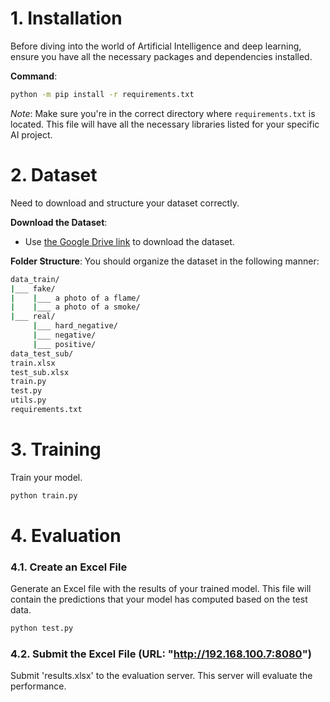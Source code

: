 # 1. Installation

Before diving into the world of Artificial Intelligence and deep learning, ensure you have all the necessary packages and dependencies installed. 

**Command**:

```bash
python -m pip install -r requirements.txt
```

*Note*: Make sure you're in the correct directory where `requirements.txt` is located. This file will have all the necessary libraries listed for your specific AI project.

# 2. Dataset

Need to download and structure your dataset correctly.

**Download the Dataset**:
- Use [the Google Drive link](https://drive.google.com/file/d/1TQVXo49dpYsASU5i7zfhBZrvMNmaSw8t/view?usp=sharing) to download the dataset.

**Folder Structure**:
You should organize the dataset in the following manner:

```bash
data_train/
|___ fake/
|    |___ a photo of a flame/
|    |___ a photo of a smoke/
|___ real/
     |___ hard_negative/
     |___ negative/
     |___ positive/
data_test_sub/
train.xlsx
test_sub.xlsx
train.py
test.py
utils.py
requirements.txt
```

# 3. Training

Train your model.

```bash
python train.py
```

# 4. Evaluation
### 4.1. Create an Excel File

Generate an Excel file with the results of your trained model. This file will contain the predictions that your model has computed based on the test data.

```bash
python test.py
```

### 4.2. Submit the Excel File (URL: "http://192.168.100.7:8080")

Submit 'results.xlsx' to the evaluation server. This server will evaluate the performance.
